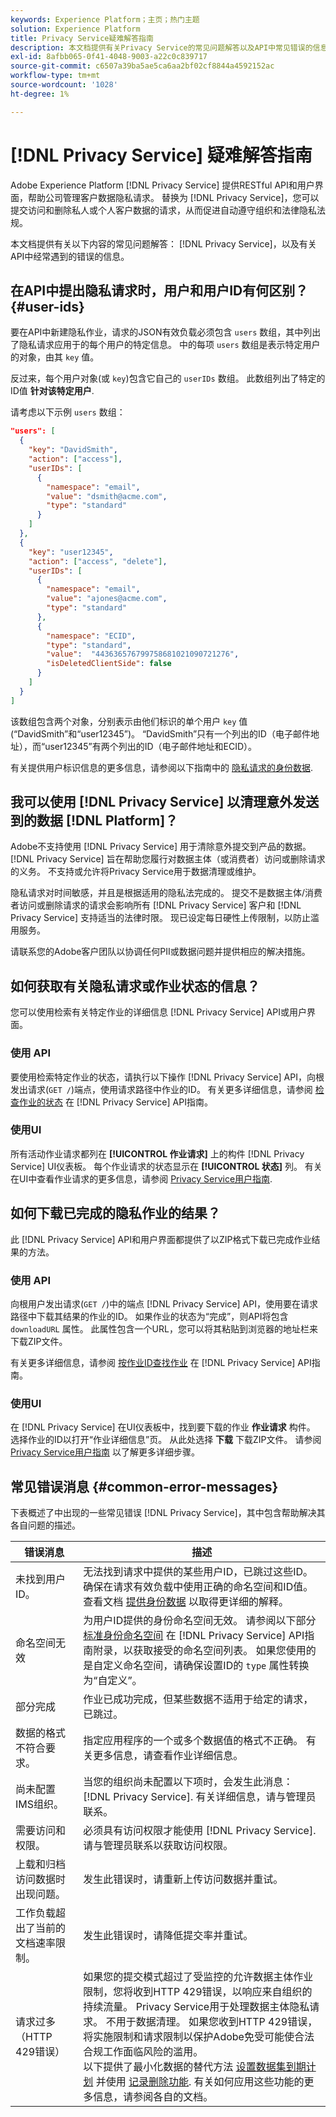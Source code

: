 ```yaml
---
keywords: Experience Platform；主页；热门主题
solution: Experience Platform
title: Privacy Service疑难解答指南
description: 本文档提供有关Privacy Service的常见问题解答以及API中常见错误的信息。
exl-id: 8afbb065-0f41-4048-9003-a22c0c839717
source-git-commit: c6507a39ba5ae5ca6aa2bf02cf8844a4592152ac
workflow-type: tm+mt
source-wordcount: '1028'
ht-degree: 1%

---
```


# [!DNL Privacy Service] 疑难解答指南

Adobe Experience Platform [!DNL Privacy Service] 提供RESTful API和用户界面，帮助公司管理客户数据隐私请求。 替换为 [!DNL Privacy Service]，您可以提交访问和删除私人或个人客户数据的请求，从而促进自动遵守组织和法律隐私法规。

本文档提供有关以下内容的常见问题解答： [!DNL Privacy Service]，以及有关API中经常遇到的错误的信息。

## 在API中提出隐私请求时，用户和用户ID有何区别？ {#user-ids}

要在API中新建隐私作业，请求的JSON有效负载必须包含 `users` 数组，其中列出了隐私请求应用于的每个用户的特定信息。 中的每项 `users` 数组是表示特定用户的对象，由其 `key` 值。

反过来，每个用户对象(或 `key`)包含它自己的 `userIDs` 数组。 此数组列出了特定的ID值 **针对该特定用户**.

请考虑以下示例 `users` 数组：

```json
"users": [
  {
    "key": "DavidSmith",
    "action": ["access"],
    "userIDs": [
      {
        "namespace": "email",
        "value": "dsmith@acme.com",
        "type": "standard"
      }
    ]
  },
  {
    "key": "user12345",
    "action": ["access", "delete"],
    "userIDs": [
      {
        "namespace": "email",
        "value": "ajones@acme.com",
        "type": "standard"
      },
      {
        "namespace": "ECID",
        "type": "standard",
        "value":  "443636576799758681021090721276",
        "isDeletedClientSide": false
      }
    ]
  }
]
```

该数组包含两个对象，分别表示由他们标识的单个用户 `key` 值(“DavidSmith”和“user12345”)。 “DavidSmith”只有一个列出的ID（电子邮件地址），而“user12345”有两个列出的ID（电子邮件地址和ECID）。

有关提供用户标识信息的更多信息，请参阅以下指南中的 [隐私请求的身份数据](identity-data.md).


## 我可以使用 [!DNL Privacy Service] 以清理意外发送到的数据 [!DNL Platform]？

Adobe不支持使用 [!DNL Privacy Service] 用于清除意外提交到产品的数据。 [!DNL Privacy Service] 旨在帮助您履行对数据主体（或消费者）访问或删除请求的义务。 不支持或允许将Privacy Service用于数据清理或维护。

隐私请求对时间敏感，并且是根据适用的隐私法完成的。 提交不是数据主体/消费者访问或删除请求的请求会影响所有 [!DNL Privacy Service] 客户和 [!DNL Privacy Service] 支持适当的法律时限。 现已设定每日硬性上传限制，以防止滥用服务。

请联系您的Adobe客户团队以协调任何PII或数据问题并提供相应的解决措施。

## 如何获取有关隐私请求或作业状态的信息？

您可以使用检索有关特定作业的详细信息 [!DNL Privacy Service] API或用户界面。

### 使用 API

要使用检索特定作业的状态，请执行以下操作 [!DNL Privacy Service] API，向根发出请求(`GET /`)端点，使用请求路径中作业的ID。 有关更多详细信息，请参阅 [检查作业的状态](api/privacy-jobs.md#check-the-status-of-a-job) 在 [!DNL Privacy Service] API指南。

### 使用UI

所有活动作业请求都列在 **[!UICONTROL 作业请求]** 上的构件 [!DNL Privacy Service] UI仪表板。 每个作业请求的状态显示在 **[!UICONTROL 状态]** 列。 有关在UI中查看作业请求的更多信息，请参阅 [Privacy Service用户指南](ui/user-guide.md).

## 如何下载已完成的隐私作业的结果？

此 [!DNL Privacy Service] API和用户界面都提供了以ZIP格式下载已完成作业结果的方法。

### 使用 API

向根用户发出请求(`GET /`)中的端点 [!DNL Privacy Service] API，使用要在请求路径中下载其结果的作业的ID。 如果作业的状态为“完成”，则API将包含 `downloadURL` 属性。 此属性包含一个URL，您可以将其粘贴到浏览器的地址栏来下载ZIP文件。

有关更多详细信息，请参阅 [按作业ID查找作业](api/privacy-jobs.md#check-the-status-of-a-job) 在 [!DNL Privacy Service] API指南。

### 使用UI

在 [!DNL Privacy Service] 在UI仪表板中，找到要下载的作业 **作业请求** 构件。 选择作业的ID以打开“作业详细信息”页。 从此处选择 **下载** 下载ZIP文件。 请参阅 [Privacy Service用户指南](ui/user-guide.md) 以了解更多详细步骤。

## 常见错误消息 {#common-error-messages}

下表概述了中出现的一些常见错误 [!DNL Privacy Service]，其中包含帮助解决其各自问题的描述。

| 错误消息 | 描述 |
| --- | --- |
| 未找到用户ID。 | 无法找到请求中提供的某些用户ID，已跳过这些ID。 确保在请求有效负载中使用正确的命名空间和ID值。 查看文档 [提供身份数据](./identity-data.md) 以取得更详细的解释。 |
| 命名空间无效 | 为用户ID提供的身份命名空间无效。 请参阅以下部分 [标准身份命名空间](./api/appendix.md#standard-namespaces) 在 [!DNL Privacy Service] API指南附录，以获取接受的命名空间列表。 如果您使用的是自定义命名空间，请确保设置ID的 `type` 属性转换为“自定义”。 |
| 部分完成 | 作业已成功完成，但某些数据不适用于给定的请求，已跳过。 |
| 数据的格式不符合要求。 | 指定应用程序的一个或多个数据值的格式不正确。 有关更多信息，请查看作业详细信息。 |
| 尚未配置IMS组织。 | 当您的组织尚未配置以下项时，会发生此消息： [!DNL Privacy Service]. 有关详细信息，请与管理员联系。 |
| 需要访问和权限。 | 必须具有访问权限才能使用 [!DNL Privacy Service]. 请与管理员联系以获取访问权限。 |
| 上载和归档访问数据时出现问题。 | 发生此错误时，请重新上传访问数据并重试。 |
| 工作负载超出了当前的文档速率限制。 | 发生此错误时，请降低提交率并重试。 |
| 请求过多<br>（HTTP 429错误） | 如果您的提交模式超过了受监控的允许数据主体作业限制，您将收到HTTP 429错误，以响应来自组织的持续流量。 Privacy Service用于处理数据主体隐私请求。 不用于数据清理。 如果您收到HTTP 429错误，将实施限制和请求限制以保护Adobe免受可能使合法合规工作面临风险的滥用。<br>以下提供了最小化数据的替代方法 [设置数据集到期计划](../hygiene/ui/dataset-expiration.md) 并使用 [记录删除功能](../hygiene/ui/record-delete.md). 有关如何应用这些功能的更多信息，请参阅各自的文档。 |
